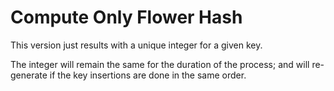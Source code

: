 # Compute Only Flower Hash

This version just results with a unique integer for a given key.

The integer will remain the same for the duration of the process; and will re-generate
if the key insertions are done in the same order.


